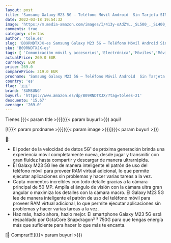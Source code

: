 ```yaml
---
layout: post
title: 'Samsung Galaxy M23 5G – Teléfono Móvil Android  Sin Tarjeta SIM  Smartphone con 6 GB de RAM y 128 GB de Almacenamiento  Verde [Exclusivo en Amazon]'
date: 2022-03-18 19:54:32
image: 'https://m.media-amazon.com/images/I/413y-oAdZYL._SL500_._SL400_.jpg'
comments: true
category: ofertas
author: 'tole.es'
slug: 'B09RNDTXJX-es Samsung Galaxy M23 5G – Teléfono Móvil Android Sin Tarjeta...'
sku: 'B09RNDTXJX-es'
tags: [ 'Comunicación móvil y accesorios','Electrónica','Móviles','Móviles y smartphones libres','android','samsung', ]
actualPrice: 269.0 EUR
currency: EUR
price: 269.0
comparePrice: 319.0 EUR
prodname: 'Samsung Galaxy M23 5G – Teléfono Móvil Android  Sin Tarjeta SIM  Smartphone con 6 GB de RAM y 128 GB de Almacenamiento  Verde [Exclusivo en Amazon]'
country: 'es'
flag: '🇪🇸'
brand: 'SAMSUNG'
buyurl: 'https://www.amazon.es/dp/B09RNDTXJX/?tag=tolees-21'
descuento: '15.67'
average: '269.0'
---
```


Tienes [{{< param title >}}]({{< param buyurl >}}) aqui!

[![{{< param prodname >}}]({{< param image >}})]({{< param buyurl >}})

🔎:

- El poder de la velocidad de datos 5G¹ de próxima generación brinda una experiencia móvil completamente nueva, desde jugar y transmitir con gran fluidez hasta compartir y descargar de manera ultrarrápida.
- El Galaxy M23 5G lee de manera inteligente el patrón de uso del teléfono móvil para proveer RAM virtual adicional, lo que permite ejecutar aplicaciones sin problemas y hacer varias tareas a la vez.
- Capta momentos increíbles con todo detalle gracias a la cámara principal de 50 MP. Amplía el ángulo de visión con la cámara ultra gran angular o maximiza los detalles con la cámara macro. El Galaxy M23 5G lee de manera inteligente el patrón de uso del teléfono móvil para proveer RAM virtual adicional, lo que permite ejecutar aplicaciones sin problemas y hacer varias tareas a la vez.
- Haz más, hazlo ahora, hazlo mejor. El smartphone Galaxy M23 5G está respaldado por OctaCore Snapdragon² ³ 750G para que tengas energía más que suficiente para hacer lo que más te encanta.

[🛒 Comprar!!!]({{< param buyurl >}})
